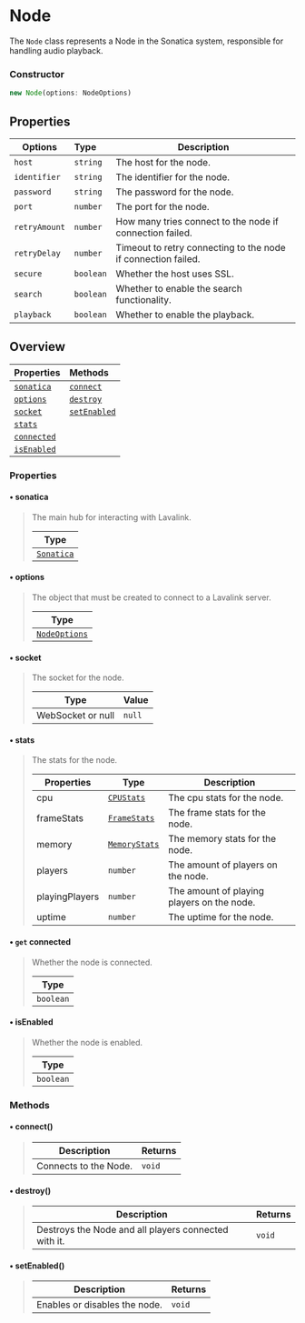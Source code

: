 # Node

The `Node` class represents a Node in the Sonatica system, responsible for handling audio playback.

### Constructor

```js
new Node(options: NodeOptions)
```

## Properties

| Options       | Type      | Description                                                   |
| ------------- | :-------- | ------------------------------------------------------------- |
| `host`        | `string`  | The host for the node.                                        |
| `identifier`  | `string`  | The identifier for the node.                                  |
| `password`    | `string`  | The password for the node.                                    |
| `port`        | `number`  | The port for the node.                                        |
| `retryAmount` | `number`  | How many tries connect to the node if connection failed.      |
| `retryDelay`  | `number`  | Timeout to retry connecting to the node if connection failed. |
| `secure`      | `boolean` | Whether the host uses SSL.                                    |
| `search`      | `boolean` | Whether to enable the search functionality.                   |
| `playback`    | `boolean` | Whether to enable the playback.                               |

## Overview

| Properties                      | Methods                       |
| ------------------------------- | :---------------------------- |
| [`sonatica`](#•-sonatica)       | [`connect`](#•-connect)       |
| [`options`](#•-options)         | [`destroy`](#•-destroy)       |
| [`socket`](#•-socket)           | [`setEnabled`](#•-setenabled) |
| [`stats`](#•-stats)             |                               |
| [`connected`](#•-get-connected) |                               |
| [`isEnabled`](#•-isenabled)     |                               |

### Properties

#### • sonatica

> The main hub for interacting with Lavalink.
>
> | Type                           |
> | ------------------------------ |
> | [`Sonatica`](/classes/sonatica) |

#### • options

> The object that must be created to connect to a Lavalink server.
>
> | Type                          |
> | ----------------------------- |
> | [`NodeOptions`](#constructor) |

#### • socket

> The socket for the node.
>
> | Type              | Value  |
> | ----------------- | ------ |
> | WebSocket or null | `null` |

#### • stats

> The stats for the node.
>
> | Properties     | Type                                         | Description                                |
> | -------------- | -------------------------------------------- | ------------------------------------------ |
> | cpu            | [`CPUStats`](/typedefs/stats#cpustats)       | The cpu stats for the node.                |
> | frameStats     | [`FrameStats`](/typedefs/stats#framestats)   | The frame stats for the node.              |
> | memory         | [`MemoryStats`](/typedefs/stats#memorystats) | The memory stats for the node.             |
> | players        | `number`                                     | The amount of players on the node.         |
> | playingPlayers | `number`                                     | The amount of playing players on the node. |
> | uptime         | `number`                                     | The uptime for the node.                   |

#### • `get` connected

> Whether the node is connected.
>
> | Type      |
> | --------- |
> | `boolean` |

#### • isEnabled

> Whether the node is enabled.
>
> | Type      |
> | --------- |
> | `boolean` |

### Methods

#### • connect()

> | Description           | Returns |
> | --------------------- | ------- |
> | Connects to the Node. | `void`  |

#### • destroy()

> | Description                                          | Returns |
> | ---------------------------------------------------- | ------- |
> | Destroys the Node and all players connected with it. | `void`  |

#### • setEnabled()

> | Description                   | Returns |
> | ----------------------------- | ------- |
> | Enables or disables the node. | `void`  |

